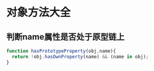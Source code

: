 # 对象方法大全

## 判断name属性是否处于原型链上

```javascript
function hasPrototypeProperty(obj,name){
  return !obj.hasOwnProperty(name) && (name in obj);
}
```
